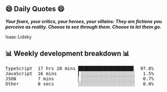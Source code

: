 ## 😄 Daily Quotes 😄

_**Your fears, your critics, your heroes, your villains: They are fictions you perceive as reality. Choose to see through them. Choose to let them go.**_

Isaac Lidsky



## 📊 Weekly development breakdown 📊

<pre>TypeScript  17 hrs 20 mins ████████████████████▌  97.8%
JavaScript  16 mins        ▎░░░░░░░░░░░░░░░░░░░░   1.5%
JSON        7 mins         ▏░░░░░░░░░░░░░░░░░░░░   0.7%
Other       0 secs         ░░░░░░░░░░░░░░░░░░░░░   0.0%</pre>